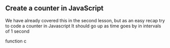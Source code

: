 ## Create a counter in JavaScript

We have already covered this in the second lesson, but as an easy recap try to code a counter in Javascript
It should go up as time goes by in intervals of 1 second

function c